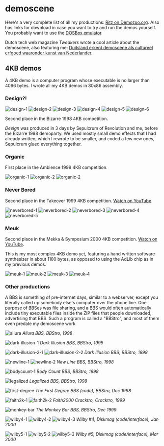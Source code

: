 # demoscene

Here's a very complete list of all my productions: [Ritz on Demozoo.org](https://demozoo.org/sceners/17360/). Also has links for download in case you want to try and run the demos yourself. You probably want to use the [DOSBox emulator](https://www.dosbox.com/).

Dutch tech web magazine *Tweakers* wrote a cool article about the demoscene, also featuring me: [Duitsland erkent demoscene als cultureel erfgoed waaronder kunst van Nederlander](https://tweakers.net/geek/179762/duitsland-erkent-demoscene-als-cultureel-erfgoed-waaronder-kunst-van-nederlander.html).

## 4KB demos

A 4KB demo is a computer program whose executable is no larger than 4096 bytes. I wrote all my 4KB demos in 80x86 assembly.

### Design?!

![design-1](img/demoscene/design-1.png)
![design-2](img/demoscene/design-2.png)
![design-3](img/demoscene/design-3.png)
![design-4](img/demoscene/design-4.png)
![design-5](img/demoscene/design-5.png)
![design-6](img/demoscene/design-6.png)

Second place in the Bizarre 1998 4KB competition.

*Design* was produced in 3 days by Sepulcrum of Revolution and me, before the Bizarre 1998 demoparty. We used mostly small demo effects that I had already written, which I rewrote to be smaller, and coded a few new ones, Sepulcrum glued everything together.

### Organic

First place in the Ambience 1999 4KB competition.

![organic-1](img/demoscene/organic-1.png)
![organic-2](img/demoscene/organic-2.png)
![organic-2](img/demoscene/ikamb99.jpg)

### Never Bored

Second place in the Takeover 1999 4KB competition. [Watch on YouTube](https://www.youtube.com/watch?v=gv-gHBz4hgw).

![neverbored-1](img/demoscene/neverbored-1.png)
![neverbored-2](img/demoscene/neverbored-2.png)
![neverbored-3](img/demoscene/neverbored-3.png)
![neverbored-4](img/demoscene/neverbored-4.png)
![neverbored-5](img/demoscene/neverbored-5.png)

### Meuk

Second place in the Mekka & Symposium 2000 4KB competition. [Watch on YouTube](https://www.youtube.com/watch?v=DYopuMRVN6Q).

This is my most complex 4KB demo yet, featuring a hand written software synthesizer in about 1100 bytes, as opposed to using the AdLib chip as in my previous demos.

![meuk-1](img/demoscene/meuk-1.png)
![meuk-2](img/demoscene/meuk-2.png)
![meuk-3](img/demoscene/meuk-3.png)
![meuk-4](img/demoscene/meuk-4.png)

### Other productions

A BBS is something of pre-internet days, similar to a webserver, except you literally called up somebody else's computer over the phone line. One purpose of BBSes was file sharing, and a BBS would often automatically include tiny executable files inside the ZIP files that people downloaded, advertising that BBS. Such a program is called a "BBStro", and most of them even predate my demoscene work.

![allura](img/demoscene/allura.png)
*Allura BBS, BBStro, 1998*

![dark-illusion-1](img/demoscene/dark-illusion-1.png)
*Dark Illusion BBS, BBStro, 1998*

![dark-illusion-2-1](img/demoscene/dark-illusion-2-1.png)
![dark-illusion-2-2](img/demoscene/dark-illusion-2-2.png)
*Dark Illusion BBS, BBStro, 1998*

![newline-1](img/demoscene/newline-1.png)
![newline-2](img/demoscene/newline-2.png)
*New Line BBS, BBStro, 1998*

![bodycount-1](img/demoscene/bodycount-1.png)
*Body Count BBS, BBStro, 1998*

![legalized](img/demoscene/legalized.png)
*Legalized BBS, BBStro, 1998*

![first-degree](img/demoscene/first-degree.png)
*The First Degree BBS (code), BBStro, Dec 1998*

![faith2k-1](img/demoscene/faith2k-1.png)
![faith2k-2](img/demoscene/faith2k-2.gif)
*Faith2000 Cracktro, Cracktro, 1999*

![monkey-bar](img/demoscene/monkey-bar.png)
*The Monkey Bar BBS, BBStro, Dec 1999*

![wilby4-1](img/demoscene/wilby4-1.png)
![wilby4-2](img/demoscene/wilby4-2.png)
![wilby4-3](img/demoscene/wilby4-3.png)
*Wilby #4, Diskmag (code/interface), Jan 2000*

![wilby5-1](img/demoscene/wilby5-1.png)
![wilby5-2](img/demoscene/wilby5-2.png)
![wilby5-3](img/demoscene/wilby5-3.png)
*Wilby #5, Diskmag (code/interface), Mar 2000*

<!--
Holy crap, I just found out about a Demoscene archive that actually has all of my old productions on it. Even my old stuff that I made for a few BBSes, before I started releasing 4k demos at demoparties. This is ancient stuff, from 1998-2001 :-) I honestly thought some of these were lost to time.

There's a couple of things in this list, my 4k demos (also called 4k intros) that I've talked about before.

There's two editions of a 4 kilobyte diskmag called Wilby, that I completely forgot about. This was a digital magazine about the 4 kilobyte and size coding scene. The diskmag itself was also 4 kilobyte (compressed text + executable). Somebody else wrote the articles but I coded the interface and visual fx. I also wrote the text compression algo.

There's a couple of BBStros in there -- I will explain the reply thread, what those are.

Be sure to check out the screenshots of all these things in the link :) 

If you're curious to see them running live (you can download the executables), they need a 1998-era Windows environment and a Soundblaster card with default settings. There is a program called "DOSBox Emulator" that can do this. They should run with ease on modern hardware. (If you do so, let me know :) )

What I find especially interesting is that after all those years, I think there's still a recognizable style.

What's also interesting is that some effects you still see today in gen.art (although in higher resolution).

I will put some more info about these productions and the effects in the reply thread for those interested. Some effects are a bit hard to see from the screenshots if they're not moving.


Yes, the screenshots are tiny. The most popular graphics resolution at the time was called "mode 13h", it had 320x200 pixels. You had a palette of 256 colours that you could select from 24 bit RGB (I usually loaded one or two gradients into the palette).

These were simpler times, when memory was divided up into 64kB "segments". One such segment had the address 0xA000 and this was the video memory. Change a byte there and next screen refresh it would be on the display.

So, a BBS is another computer that you call, over the phone. On a landline. This was before the Internet (well it was before I got access to the Internet). A BBS functions a bit like a web server, except everything is text-only. Though the text can have 16 colours and this gave rise to something called ANSI-art, but that's another story.

You can do all sort of website-like stuff on a BBS, but an important part was of course file sharing. In order to promote themselves, many BBSes automatically added text files in every ZIP. However some BBSes also liked to promote themselves in an audio-visual manner. Download speeds were about 4-7 kB/s, so video was not an option. 

So what they did was ask people to write very very tiny executables for them, that displayed cool graphics and possibly played music. These executables were called "BBStros" and would be automatically included in every ZIP.

I see one of them is called a Cracktro, apparently Faith2K was a cracking group, not a BBS. Oh well.

Quad subdivisions in the Wilby screenshots :D Distorted noise in the Monkey Bar. Bouncy jelly physics in the Faith2K intro. 

So the first Dark Illusion BBS intro is not dated, but I'm pretty sure it's the oldest, possibly from 1997. The texture you see is the (x XOR y) pattern, and if I remember correctly it was distorting/wobbling/stretching.

Many of these BBStros have music with them. The music is not mine. I preferred not adding music, because it usually added about 10kB, and my executables were often less than 2kB without it. But the SysOps (BBS owners) wanted music. I've no idea who made it and whether it was used with permission (probably not). The music came in .MID format and was played through the Adlib chip in the Soundblaster (very simple chip that did digital FM synthesis).

Also, I like seeing that I totally used the "aesthetic" colour scheme in the 90s ;-)

-->


